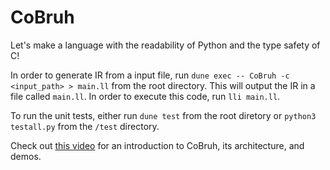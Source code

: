 # CoBruh
Let's make a language with the readability of Python and the type safety of C!

In order to generate IR from a input file, run `dune exec -- CoBruh -c <input_path> > main.ll` from the root directory. This will output the IR in a file called `main.ll`. In order to execute this code, run `lli main.ll`. 

To run the unit tests, either run `dune test` from the root diretory or `python3 testall.py` from the `/test` directory.

Check out [this video](https://www.youtube.com/watch?v=0W9PEvtSxKI) for an introduction to CoBruh, its architecture, and demos.
